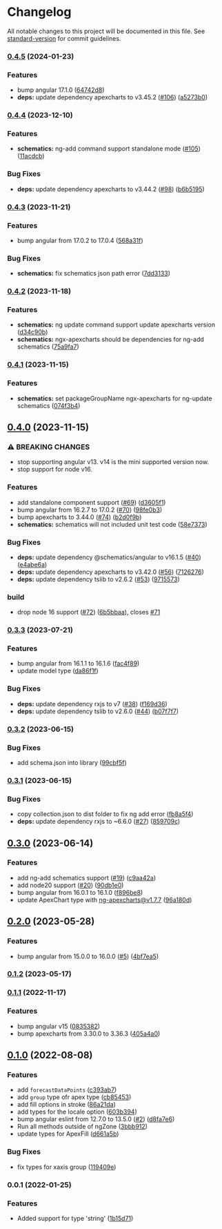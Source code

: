 # Changelog

All notable changes to this project will be documented in this file. See [standard-version](https://github.com/conventional-changelog/standard-version) for commit guidelines.

### [0.4.5](https://github.com/damingerdai/ngx-apexcharts/compare/v0.4.4...v0.4.5) (2024-01-23)


### Features

* bump angular 17.1.0 ([64742d8](https://github.com/damingerdai/ngx-apexcharts/commit/64742d8e36ab244617cca92d0ea47d41e42e3946))
* **deps:** update dependency apexcharts to v3.45.2 ([#106](https://github.com/damingerdai/ngx-apexcharts/issues/106)) ([a5273b0](https://github.com/damingerdai/ngx-apexcharts/commit/a5273b0082e085a8a4d298f55f3b0fa3eb73821e))

### [0.4.4](https://github.com/damingerdai/ngx-apexcharts/compare/v0.4.3...v0.4.4) (2023-12-10)


### Features

* **schematics:** ng-add command support standalone mode ([#105](https://github.com/damingerdai/ngx-apexcharts/issues/105)) ([11acdcb](https://github.com/damingerdai/ngx-apexcharts/commit/11acdcbf3853de0be1bebbd33598d62ab293548f))


### Bug Fixes

* **deps:** update dependency apexcharts to v3.44.2 ([#98](https://github.com/damingerdai/ngx-apexcharts/issues/98)) ([b6b5195](https://github.com/damingerdai/ngx-apexcharts/commit/b6b519562d67891e38f44e57d00f05ee710c2892))

### [0.4.3](https://github.com/damingerdai/ngx-apexcharts/compare/v0.4.2...v0.4.3) (2023-11-21)


### Features

* bump angular from 17.0.2 to 17.0.4 ([568a31f](https://github.com/damingerdai/ngx-apexcharts/commit/568a31f35f38601ca900dad31fe938d3d48a8751))


### Bug Fixes

* **schematics:** fix schematics json path error ([7dd3133](https://github.com/damingerdai/ngx-apexcharts/commit/7dd3133c41f057cb3633f40c072cf8cd787ccc33))

### [0.4.2](https://github.com/damingerdai/ngx-apexcharts/compare/v0.4.1...v0.4.2) (2023-11-18)


### Features

* **schematics:** ng update command support update apexcharts version ([d34c90b](https://github.com/damingerdai/ngx-apexcharts/commit/d34c90bc5af9b3853e8455f71f5f1d675252ee42))
* **schematics:** ngx-apexcharts should be dependencies for ng-add schematics ([75a9fa7](https://github.com/damingerdai/ngx-apexcharts/commit/75a9fa7789185d58a3f69646f93723a83e95a977))

### [0.4.1](https://github.com/damingerdai/ngx-apexcharts/compare/v0.4.0...v0.4.1) (2023-11-15)


### Features

* **schematics:** set packageGroupName ngx-apexcharts for ng-update schematics ([074f3b4](https://github.com/damingerdai/ngx-apexcharts/commit/074f3b45aa77b1949d4b72dfc10714d495ca5c22))

## [0.4.0](https://github.com/damingerdai/ngx-apexcharts/compare/v0.3.3...v0.4.0) (2023-11-15)


### ⚠ BREAKING CHANGES

* stop supporting angular v13. v14 is the mini supported version now.
* stop support for node v16.

### Features

* add standalone component support ([#69](https://github.com/damingerdai/ngx-apexcharts/issues/69)) ([d3605f1](https://github.com/damingerdai/ngx-apexcharts/commit/d3605f1803455de1ed3e8e82d9b4891722faa2af))
* bump angular from 16.2.7 to 17.0.2 ([#70](https://github.com/damingerdai/ngx-apexcharts/issues/70)) ([98fe0b3](https://github.com/damingerdai/ngx-apexcharts/commit/98fe0b38470e633b720058c3b95519a143a34292))
* bump apexcharts to 3.44.0 ([#74](https://github.com/damingerdai/ngx-apexcharts/issues/74)) ([b2d0f9b](https://github.com/damingerdai/ngx-apexcharts/commit/b2d0f9bf1d4913b589dbac8406a81b3bc6ee1a3a))
* **schematics:** schematics will not included unit test code ([58e7373](https://github.com/damingerdai/ngx-apexcharts/commit/58e7373551af0f1f01273dc879ee52be3e9605c4))


### Bug Fixes

* **deps:** update dependency @schematics/angular to v16.1.5 ([#40](https://github.com/damingerdai/ngx-apexcharts/issues/40)) ([e4abe6a](https://github.com/damingerdai/ngx-apexcharts/commit/e4abe6a77b0452a467caa0723c67685c0b3b6cca))
* **deps:** update dependency apexcharts to v3.42.0 ([#56](https://github.com/damingerdai/ngx-apexcharts/issues/56)) ([7126276](https://github.com/damingerdai/ngx-apexcharts/commit/7126276534aaac4ba6e6ee516f1233dc72cb47ed))
* **deps:** update dependency tslib to v2.6.2 ([#53](https://github.com/damingerdai/ngx-apexcharts/issues/53)) ([9715573](https://github.com/damingerdai/ngx-apexcharts/commit/97155739540e6c2b57ba57d5b56034ffaeab6499))


### build

* drop node 16 support ([#72](https://github.com/damingerdai/ngx-apexcharts/issues/72)) ([6b5bbaa](https://github.com/damingerdai/ngx-apexcharts/commit/6b5bbaa7c2d9d682b9e96d83ecd19c7f9309572f)), closes [#71](https://github.com/damingerdai/ngx-apexcharts/issues/71)

### [0.3.3](https://github.com/damingerdai/ngx-apexcharts/compare/v0.3.2...v0.3.3) (2023-07-21)


### Features

* bump angular from 16.1.1 to 16.1.6 ([fac4f89](https://github.com/damingerdai/ngx-apexcharts/commit/fac4f89e69264140c2e48d9a9902b1b5e0916a76))
* update model type ([da86f1f](https://github.com/damingerdai/ngx-apexcharts/commit/da86f1f8fb75beec483cfb03994de69beb312994))


### Bug Fixes

* **deps:** update dependency rxjs to v7 ([#38](https://github.com/damingerdai/ngx-apexcharts/issues/38)) ([f169d36](https://github.com/damingerdai/ngx-apexcharts/commit/f169d36043e56eb6a8e5f82d2378c862451f60ab))
* **deps:** update dependency tslib to v2.6.0 ([#44](https://github.com/damingerdai/ngx-apexcharts/issues/44)) ([b07f7f7](https://github.com/damingerdai/ngx-apexcharts/commit/b07f7f7f24420f4a6e3d19714a4e6e182f5e701b))

### [0.3.2](https://github.com/damingerdai/ngx-apexcharts/compare/v0.3.1...v0.3.2) (2023-06-15)


### Bug Fixes

* add schema.json into library ([99cbf5f](https://github.com/damingerdai/ngx-apexcharts/commit/99cbf5f1a64c805ef13f14eed50cb8522099d64c))

### [0.3.1](https://github.com/damingerdai/ngx-apexcharts/compare/v0.3.0...v0.3.1) (2023-06-15)


### Bug Fixes

* copy collection.json to dist folder to fix ng add error ([fb8a5f4](https://github.com/damingerdai/ngx-apexcharts/commit/fb8a5f4e6ea6da9fe038df227c750dcbaf821043))
* **deps:** update dependency rxjs to ~6.6.0 ([#27](https://github.com/damingerdai/ngx-apexcharts/issues/27)) ([859709c](https://github.com/damingerdai/ngx-apexcharts/commit/859709c85624fd68f74a6f6efe6dd3956d3b032b))

## [0.3.0](https://github.com/damingerdai/ngx-apexcharts/compare/v0.2.0...v0.3.0) (2023-06-14)


### Features

* add ng-add schematics support ([#19](https://github.com/damingerdai/ngx-apexcharts/issues/19)) ([c9aa42a](https://github.com/damingerdai/ngx-apexcharts/commit/c9aa42a1e4bcf1abbdad9502ec868a95321e2a68))
* add node20 support ([#20](https://github.com/damingerdai/ngx-apexcharts/issues/20)) ([90db1e0](https://github.com/damingerdai/ngx-apexcharts/commit/90db1e0abfedc8079f6d5779b6e7c13d1722bcc5))
* bump angular from 16.0.1 to 16.1.0 ([f896be8](https://github.com/damingerdai/ngx-apexcharts/commit/f896be8b751f1afa0ff0dadcaebbf740fc8b6081))
* update ApexChart type with ng-apexcharts@v1.7.7 ([96a180d](https://github.com/damingerdai/ngx-apexcharts/commit/96a180dfaf8777ef582beeb9617fe2e96159385e))

## [0.2.0](https://github.com/damingerdai/ngx-apexcharts/compare/v0.1.2...v0.2.0) (2023-05-28)


### Features

* bump angular from 15.0.0 to 16.0.0 ([#5](https://github.com/damingerdai/ngx-apexcharts/issues/5)) ([4bf7ea5](https://github.com/damingerdai/ngx-apexcharts/commit/4bf7ea5a7611d5c6ce643099374f7faae263fc4f))

### [0.1.2](https://github.com/damingerdai/ngx-apexcharts/compare/v0.1.1...v0.1.2) (2023-05-17)

### [0.1.1](https://github.com/damingerdai/ngx-apexcharts/compare/v0.1.0...v0.1.1) (2022-11-17)


### Features

* bump angular v15 ([0835382](https://github.com/damingerdai/ngx-apexcharts/commit/0835382c089bafad9058210b0e92dbf9e156c8dc))
* bump apexcharts from 3.30.0 to 3.36.3 ([405a4a0](https://github.com/damingerdai/ngx-apexcharts/commit/405a4a04dd7bc31292a5ae5c5c7899d183577d83))

## [0.1.0](https://github.com/damingerdai/ngx-apexcharts/compare/v0.0.1...v0.1.0) (2022-08-08)


### Features

* add `forecastDataPoints` ([c393ab7](https://github.com/damingerdai/ngx-apexcharts/commit/c393ab7fdd0f3216dc794b52ed085ab0966c7db6))
* add `group` type ofr apex type ([cb85453](https://github.com/damingerdai/ngx-apexcharts/commit/cb85453c3e8753987de0b58a71a29a930b3e2394))
* add fill options in stroke ([86a21da](https://github.com/damingerdai/ngx-apexcharts/commit/86a21da62fe43f989c246e6215c6c96892819a65))
* add types for the locale option ([603b394](https://github.com/damingerdai/ngx-apexcharts/commit/603b39426199c604e7d2411a6cb42d38507090b7))
* bump angular eslint from 12.7.0 to 13.5.0 ([#2](https://github.com/damingerdai/ngx-apexcharts/issues/2)) ([d8fa7e6](https://github.com/damingerdai/ngx-apexcharts/commit/d8fa7e66628c85fbad4909869959a1ceb379ea84))
* Run all methods outside of ngZone ([3bbb912](https://github.com/damingerdai/ngx-apexcharts/commit/3bbb912c21d2396e72abd4060767cee569d17c0f))
* update types for ApexFill ([d661a5b](https://github.com/damingerdai/ngx-apexcharts/commit/d661a5b58d1429a1d2d4e75b957e2c4c8725b248))


### Bug Fixes

* fix types for xaxis group ([119409e](https://github.com/damingerdai/ngx-apexcharts/commit/119409ee1313cfc707ed2bd718b7da13295e3ce1))

### 0.0.1 (2022-01-25)


### Features

* Added support for type 'string'  ([1b15d71](https://github.com/damingerdai/ngx-apexcharts/commit/1b15d7182a86f09adce60be7b95c808ed335908a))
